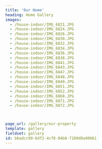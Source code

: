 ```yaml
---
title: 'Our Home'
heading: Home Gallery
images:
  - /house-indoor/IMG_6821.JPG
  - /house-indoor/IMG_6824.JPG
  - /house-indoor/IMG_6826.JPG
  - /house-indoor/IMG_6830.JPG
  - /house-indoor/IMG_6832.JPG
  - /house-indoor/IMG_6834.JPG
  - /house-indoor/IMG_6836.JPG
  - /house-indoor/IMG_6838.JPG
  - /house-indoor/IMG_6841.JPG
  - /house-indoor/IMG_6843.JPG
  - /house-indoor/IMG_6847.JPG
  - /house-indoor/IMG_6848.JPG
  - /house-indoor/IMG_6849.JPG
  - /house-indoor/IMG_6851.JPG
  - /house-indoor/IMG_6852.JPG
  - /house-indoor/IMG_6868.JPG
  - /house-indoor/IMG_6871.JPG
  - /house-indoor/IMG_6872.JPG



page_url: /gallery/our-property
template: gallery
fieldset: gallery
id: b6adcc99-6df2-4cf8-84b8-7189d0a90661
---
```

